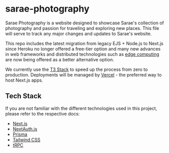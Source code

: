 # sarae-photography

Sarae Photography is a website designed to showcase Sarae's collection of photography and passion for traveling and exploring new places. This file will serve to track any major changes and updates to Sarae's website.

This repo includes the latest migration from legacy EJS + Node.js to Next.js since Heroku no longer offered a free-tier option and many new advances in web frameworks and distributed technologies such as [edge computing](https://vercel.com/docs/concepts/edge-network/overview) are now being offered as a better alternative option.

We currently use the [T3 Stack](https://create.t3.gg/) to speed up the process from zero to production. Deployments will be managed by [Vercel](https://vercel.com/) - the preferred way to host Next.js apps.

## Tech Stack

If you are not familiar with the different technologies used in this project, please refer to the respective docs:

- [Next.js](https://nextjs.org)
- [NextAuth.js](https://next-auth.js.org)
- [Prisma](https://prisma.io)
- [Tailwind CSS](https://tailwindcss.com)
- [tRPC](https://trpc.io)
